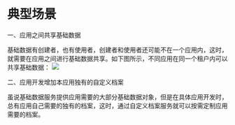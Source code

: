 # 典型场景

一、应用之间共享基础数据  

基础数据有创建者，也有使用者，创建者和使用者还可能不在一个应用内，这时，就需要在应用之间进行基础数据共享。如下图所示，不同应用在同一个租户内可以共享基础数据：
![](yingyongjichushuju-2.png)

二、应用开发增加本应用独有的自定义档案  

虽说基础数据服务提供应用需要的大部分基础数据对象，但是在具体应用开发时，总有应用自己需要的独有的档案，这时，通过自定义档案服务就可以按需定制应用需要的档案。
